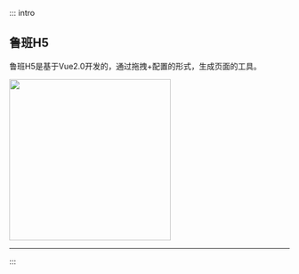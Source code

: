 ::: intro
<!-- ![Logo](https://cldup.com/7umchwdUBh.png) -->
## 鲁班H5
鲁班H5是基于Vue2.0开发的，通过拖拽+配置的形式，生成页面的工具。

<img src="https://s2.ax1x.com/2019/08/23/mBLuqI.gif" height="290" />
<!-- ### 鲁班H5是什么？ -->

<!-- {p:.flex.justify-around} -->

---
:::

<Vssue issueId="14" />
